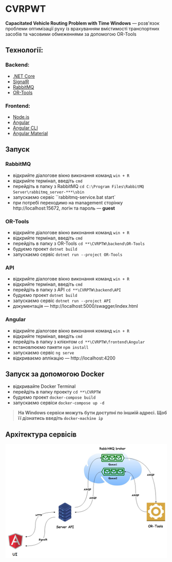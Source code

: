 # CVRPWT

**Capacitated Vehicle Routing Problem with Time Windows** — розв'язок проблеми оптимізації руху із врахуванням вмістимості транспортних засобів та часовими обмеженнями за допомогою OR-Tools

## Технології:

### Backend:
- [.NET Core](https://dotnet.microsoft.com/download)
- [SignalR](https://dotnet.microsoft.com/apps/aspnet/real-time)
- [RabbitMQ](https://www.rabbitmq.com/download.html)
- [OR-Tools](https://developers.google.com/optimization)

### Frontend:
- [Node.js](https://nodejs.org/en/)
- [Angular](https://angular.io)
- [Angular CLI](https://angular.io/cli)
- [Angular Material](https://material.angular.io)

## Запуск

### RabbitMQ

* відкрийте діалогове вікно виконання команд ``win + R`` 
* відкрийте термінал, введіть ``cmd`` 
* перейдіть в папку з RabbitMQ ``cd C:\Program Files\RabbitMQ Server\rabbitmq_server-***\sbin``
* запускаємо сервіс ``rabbitmq-service.bat start`
* при потребі переходимо на management сторінку http://localhost:15672, логін та пароль — **guest**

### OR-Tools

* відкрийте діалогове вікно виконання команд ``win + R`` 
* відкрийте термінал, введіть ``cmd`` 
* перейдіть в папку з OR-Tools ``cd **\CVRPTW\backend\OR-Tools``
* будуємо проект ``dotnet build``
* запускаємо сервіс ``dotnet run --project OR-Tools``

### API

* відкрийте діалогове вікно виконання команд ``win + R`` 
* відкрийте термінал, введіть ``cmd`` 
* перейдіть в папку з API ``cd **\CVRPTW\backend\API``
* будуємо проект ``dotnet build``
* запускаємо сервіс ``dotnet run --project API``
* документація — http://localhost:5000/swagger/index.html

### Angular

* відкрийте діалогове вікно виконання команд ``win + R`` 
* відкрийте термінал, введіть ``cmd`` 
* перейдіть в папку з клієнтом ``cd **\CVRPTW\frontend\Angular``
* встановлюємо пакети ``npm install``
* запускаємо сервіс ``ng serve``
* відкриваємо аплікацію — http://localhost:4200

## Запуск за допомогою Docker

* відкривайте Docker Terminal
* перейдіть в папку проекту ``cd **\CVRPTW``
* будуємо проект ``docker-compose build``
* запускаємо сервіси ``docker-compose up -d``

> **На Windows сервіси можуть бути доступні по іншиій адресі. Щоб її дізнатись введіть ``docker-machine ip``**

## Архітектура сервісів

<p align="center">
  <img src="/docs/images/architecture.png">
</p>
